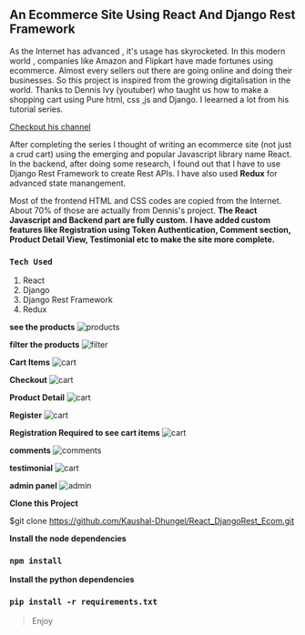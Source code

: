 ## An Ecommerce Site Using React And Django Rest Framework

As the Internet has advanced , it's usage has skyrocketed. In this modern world , companies like Amazon and Flipkart have made fortunes using 
ecommerce. Almost every sellers out there are going online and doing their businesses. 
So this project is inspired from the growing digitalisation in the world. 
Thanks to Dennis Ivy (youtuber) who taught us how to make a shopping cart using Pure html, css ,js and Django. I leearned a lot from his tutorial series.

[Checkout his channel](https://www.youtube.com/c/DennisIvy)

After completing the series I thought of writing an ecommerce site (not just a crud cart) using the emerging and popular Javascript library name React.
In the backend, after doing some research, I found out that I have to use Django Rest Framework  to create Rest APIs. I have also used **Redux** for advanced state manangement.

Most of the frontend HTML and CSS codes are copied from the Internet. About 70% of those are actually from Dennis's project. 
**The React Javascript and Backend part are fully custom.**
**I have added custom features like Registration using Token Authentication, Comment section, Product Detail View, Testimonial etc to make the site more complete.**

### `Tech Used`
1. React
2. Django 
3. Django Rest Framework
4. Redux

**see the products**
![products](https://github.com/Kaushal-Dhungel/React_DjangoRest_Ecom/blob/master/public/thumbnails/Shopping1.png)

**filter the products**
![filter](https://github.com/Kaushal-Dhungel/React_DjangoRest_Ecom/blob/master/public/thumbnails/shop.png)

**Cart Items**
![cart](https://github.com/Kaushal-Dhungel/React_DjangoRest_Ecom/blob/master/public/thumbnails/checkout.png)

**Checkout**
![cart](https://github.com/Kaushal-Dhungel/React_DjangoRest_Ecom/blob/master/public/thumbnails/checkout2.png)

**Product Detail**
![cart](https://github.com/Kaushal-Dhungel/React_DjangoRest_Ecom/blob/master/public/thumbnails/Shopping3.png)

**Register**
![cart](https://github.com/Kaushal-Dhungel/React_DjangoRest_Ecom/blob/master/public/thumbnails/login.png)


**Registration Required to see cart items**
![cart](https://github.com/Kaushal-Dhungel/React_DjangoRest_Ecom/blob/master/public/thumbnails/empty_cart.png)


**comments**
![comments](https://github.com/Kaushal-Dhungel/React_DjangoRest_Ecom/blob/master/public/thumbnails/comments.png)

**testimonial**
![cart](https://github.com/Kaushal-Dhungel/React_DjangoRest_Ecom/blob/master/public/thumbnails/shopping2.png)

**admin panel**
![admin](https://github.com/Kaushal-Dhungel/React_DjangoRest_Ecom/blob/master/public/thumbnails/admin.png)


**Clone this Project**

$git clone https://github.com/Kaushal-Dhungel/React_DjangoRest_Ecom.git

**Install the node dependencies**
### `npm install`

**Install the python dependencies**
### `pip install -r requirements.txt`

>Enjoy